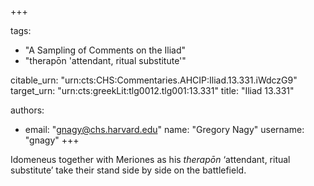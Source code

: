 +++

tags:
- "A Sampling of Comments on the Iliad"
- "therapōn &#39;attendant, ritual substitute&#39;"

citable_urn: "urn:cts:CHS:Commentaries.AHCIP:Iliad.13.331.iWdczG9"
target_urn: "urn:cts:greekLit:tlg0012.tlg001:13.331"
title: "Iliad 13.331"

authors:
- email: "gnagy@chs.harvard.edu"
  name: "Gregory Nagy"
  username: "gnagy"
+++

<p>Idomeneus together with Meriones as his <em>therapōn</em> ‘attendant, ritual substitute’ take their stand side by side on the battlefield.</p>